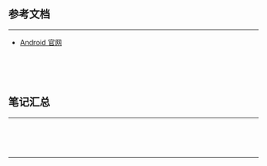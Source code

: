 ## 参考文档

---

* [Android 官网](https://developer.android.google.cn/)



<br/><br/><br/>



## 笔记汇总

---





<br/><br/><br/>

---


